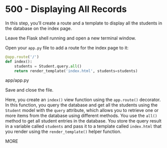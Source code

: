 # 500 - Displaying All Records

In this step, you’ll create a route and a template to display all the students in the database on the index page.

Leave the Flask shell running and open a new terminal window.

Open your ```app.py``` file to add a route for the index page to it:

```python title="app.py"
@app.route('/')
def index():
    students = Student.query.all()
    return render_template('index.html', students=students)
```
app/app.py

Save and close the file.

Here, you create an ```index()``` view function using the ```app.route()``` decorator. In this function, you query the database and get all the students using the ```Student``` model with the ```query``` attribute, which allows you to retrieve one or more items from the database using different methods. You use the ```all()``` method to get all student entries in the database. You store the query result in a variable called ```students``` and pass it to a template called ```index.html``` that you render using the ```render_template()``` helper function.



MORE